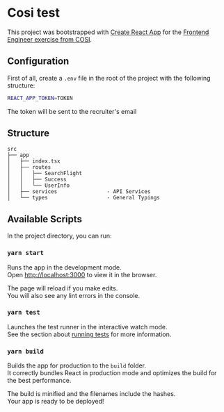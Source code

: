 # Cosi test

This project was bootstrapped with [Create React App](https://github.com/facebook/create-react-app) for the [Frontend Engineer exercise from COSI](https://github.com/COSI-Group/jobs/tree/main/frontend).

## Configuration

First of all, create a `.env` file in the root of the project with the following structure:

```sh
REACT_APP_TOKEN=TOKEN
```

The token will be sent to the recruiter's email

## Structure

```
src
├── app
│   ├── index.tsx
│   ├── routes
│   │   ├── SearchFlight
│   │   ├── Success
│   │   └── UserInfo
│   ├── services				- API Services
│   └── types					- General Typings
```

## Available Scripts

In the project directory, you can run:

### `yarn start`

Runs the app in the development mode.\
Open [http://localhost:3000](http://localhost:3000) to view it in the browser.

The page will reload if you make edits.\
You will also see any lint errors in the console.

### `yarn test`

Launches the test runner in the interactive watch mode.\
See the section about [running tests](https://facebook.github.io/create-react-app/docs/running-tests) for more information.

### `yarn build`

Builds the app for production to the `build` folder.\
It correctly bundles React in production mode and optimizes the build for the best performance.

The build is minified and the filenames include the hashes.\
Your app is ready to be deployed!
